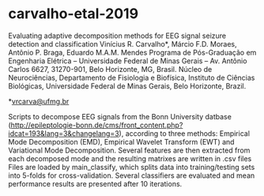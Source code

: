 # carvalho-etal-2019

Evaluating adaptive decomposition methods for EEG signal seizure detection and classification
Vinícius R. Carvalho*,  Márcio F.D. Moraes, Antônio P. Braga, Eduardo M.A.M. Mendes
Programa de Pós-Graduação em Engenharia Elétrica – Universidade Federal de Minas Gerais – Av. Antônio Carlos 6627, 31270-901, Belo Horizonte, MG, Brasil.
Núcleo de Neurociências, Departamento de Fisiologia e Biofísica, Instituto de Ciências Biológicas, Universidade Federal de Minas Gerais, Belo Horizonte, Brazil.

*vrcarva@ufmg.br

Scripts to decompose EEG signals from the Bonn University datbase (http://epileptologie-bonn.de/cms/front_content.php?idcat=193&lang=3&changelang=3), according to three methods: Empirical Mode Decomposition (EMD),
Empirical Wavelet Transform (EWT) and Variational Mode Decomposition. 
Several features are then extracted from each decomposed mode and the resulting matrixes are written in .csv files
Files are loaded by main_classify, which splits data into training/testing sets into 5-folds for cross-validation. 
Several classifiers are evaluated and mean performance results are presented after 10 iterations.
